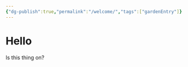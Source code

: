```yaml
---
{"dg-publish":true,"permalink":"/welcome/","tags":["gardenEntry"]}
---
```



# Hello

Is this thing on?